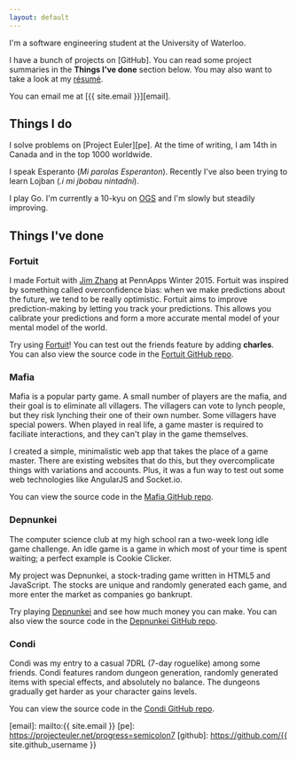 ```yaml
---
layout: default
---
```


I'm a software engineering student at the University of Waterloo.

I have a bunch of projects on [GitHub]. You can read some project summaries in the **Things I've done** section below. You may also want to take a look at my [résumé][resume].

You can email me at [{{ site.email }}][email].

## Things I do

I solve problems on [Project Euler][pe]. At the time of writing, I am 14th in Canada and in the top 1000 worldwide.

I speak Esperanto (*Mi parolas Esperanton*). Recently I've also been trying to learn Lojban (*.i mi jbobau nintadni*).

I play Go. I'm currently a 10-kyu on [OGS] and I'm slowly but steadily improving.

## Things I've done

### Fortuit

I made Fortuit with [Jim Zhang](http://neynt.ca/) at PennApps Winter 2015. Fortuit was inspired by something called overconfidence bias: when we make predictions about the future, we tend to be really optimistic. Fortuit aims to improve prediction-making by letting you track your predictions. This allows you calibrate your predictions and form a more accurate mental model of your mental model of the world.

Try using [Fortuit][tryfortuit]! You can test out the friends feature by adding **charles**. You can also view the source code in the [Fortuit GitHub repo][fortuit].

### Mafia

Mafia is a popular party game. A small number of players are the mafia, and their goal is to eliminate all villagers. The villagers can vote to lynch people, but they risk lynching their one of their own number. Some villagers have special powers. When played in real life, a game master is required to faciliate interactions, and they can't play in the game themselves.

I created a simple, minimalistic web app that takes the place of a game master. There are existing websites that do this, but they overcomplicate things with variations and accounts. Plus, it was a fun way to test out some web technologies like AngularJS and Socket.io.

You can view the source code in the [Mafia GitHub repo][mafia].

### Depnunkei

The computer science club at my high school ran a two-week long idle game challenge. An idle game is a game in which most of your time is spent waiting; a perfect example is Cookie Clicker.

My project was Depnunkei, a stock-trading game written in HTML5 and JavaScript. The stocks are unique and randomly generated each game, and more enter the market as companies go bankrupt.

Try playing [Depnunkei][playdepnunkei] and see how much money you can make. You can also view the source code in the [Depnunkei GitHub repo][depnunkei].

### Condi

Condi was my entry to a casual 7DRL (7-day roguelike) among some friends. Condi features random dungeon generation, randomly generated items with special effects, and absolutely no balance. The dungeons gradually get harder as your character gains levels.

You can view the source code in the [Condi GitHub repo][condi].


[resume]: CharlesZinn.pdf
[OGS]: https://online-go.com/user/view/69260
[tryfortuit]: http://fortuit.semicolon.ca
[fortuit]: https://github.com/Semicolon314/fortuit
[mafia]: https://github.com/Semicolon314/mafia
[playdepnunkei]: /depnunkei
[depnunkei]: https://github.com/Semicolon314/depnunkei
[condi]: https://github.com/Semicolon314/condi
[email]: mailto:{{ site.email }}
[pe]: https://projecteuler.net/progress=semicolon7
[github]: https://github.com/{{ site.github_username }}
